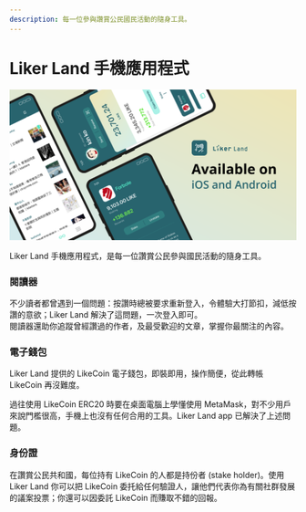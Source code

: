 ```yaml
---
description: 每一位參與讚賞公民國民活動的隨身工具。
---
```


# Liker Land 手機應用程式

![](../../.gitbook/assets/likecoin_ad72_appstore_og_ios_android.png)

Liker Land 手機應用程式，是每一位讚賞公民參與國民活動的隨身工具。

### 閱讀器

不少讀者都曾遇到一個問題：按讚時總被要求重新登入，令體驗大打節扣，減低按讚的意欲；Liker Land 解決了這問題，一次登入即可。  
閱讀器還助你追蹤曾經讚過的作者，及最受歡迎的文章，掌握你最關注的內容。

### 電子錢包

Liker Land 提供的 LikeCoin 電子錢包，即裝即用，操作簡便，從此轉帳 LikeCoin 再沒難度。

過往使用 LikeCoin ERC20 時要在桌面電腦上學懂使用 MetaMask，對不少用戶來說門檻很高，手機上也沒有任何合用的工具。Liker Land app 已解決了上述問題。

### 身份證

在讚賞公民共和國，每位持有 LikeCoin 的人都是持份者 \(stake holder\)。使用 Liker Land 你可以把 LikeCoin 委托給任何驗證人，讓他們代表你為有關社群發展的議案投票；你還可以因委託 LikeCoin 而賺取不錯的回報。 

